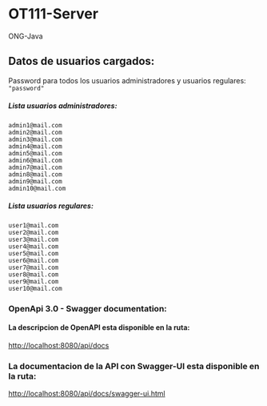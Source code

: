 # OT111-Server

ONG-Java

## Datos de usuarios cargados:

Password para todos los usuarios administradores y usuarios regulares:
`"password"`

##### Lista usuarios administradores:

    admin1@mail.com
    admin2@mail.com
    admin3@mail.com
    admin4@mail.com
    admin5@mail.com
    admin6@mail.com
    admin7@mail.com
    admin8@mail.com
    admin9@mail.com
    admin10@mail.com

##### Lista usuarios regulares:

    user1@mail.com
    user2@mail.com
    user3@mail.com
    user4@mail.com
    user5@mail.com
    user6@mail.com
    user7@mail.com
    user8@mail.com
    user9@mail.com
    user10@mail.com

### OpenApi 3.0 - Swagger documentation:

#### La descripcion de OpenAPI esta disponible en la ruta:

[http://localhost:8080/api/docs](http://localhost:8080/api/docs)

### La documentacion de la API con Swagger-UI esta disponible en la ruta:

[http://localhost:8080/api/docs/swagger-ui.html](http://localhost:8080/api/docs/swagger-ui/)